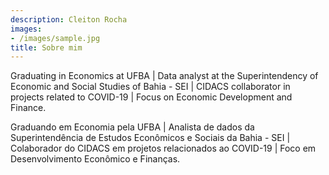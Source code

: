 ```yaml
---
description: Cleiton Rocha
images:
- /images/sample.jpg
title: Sobre mim
---
```



Graduating in Economics at UFBA | Data analyst at the Superintendency of Economic and Social Studies of Bahia - SEI | CIDACS collaborator in projects related to COVID-19 | Focus on Economic Development and Finance.

Graduando em Economia pela UFBA | Analista de dados da Superintendência de Estudos Econômicos e Sociais da Bahia - SEI | Colaborador do CIDACS em projetos relacionados ao COVID-19 | Foco em Desenvolvimento Econômico e Finanças.